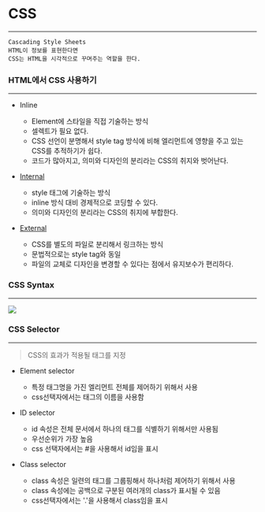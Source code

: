 # CSS
-------------------------------------------------------------
```
Cascading Style Sheets
HTML이 정보를 표현한다면
CSS는 HTML을 시각적으로 꾸며주는 역할을 한다. 
```

### HTML에서 CSS 사용하기
---------------------------------------
- Inline
  - Element에 스타일을 직접 기술하는 방식
  - 셀렉트가 필요 없다.
  - CSS 선언이 분명해서 style tag 방식에 비해 엘리먼트에 영향을 주고 있는 CSS를 추적하기가 쉽다.
  - 코드가 많아지고, 의미와 디자인의 분리라는 CSS의 취지와 벗어난다.

- [Internal][link] 
  - style 태그에 기술하는 방식
  - inline 방식 대비 경제적으로 코딩할 수 있다.
  - 의미와 디자인의 분리라는 CSS의 취지에 부합한다.

- [External][link2] 
  - CSS를 별도의 파일로 분리해서 링크하는 방식
  - 문법적으로는 style tag와 동일
  - 파일의 교체로 디자인을 변경할 수 있다는 점에서 유지보수가 편리하다.

[link]: https://github.com/Minseo-Jo/Coding-tech/blob/e817950f15caefd9c7f3bd30793e0f2f2c73a424/Web/CSS/javaScriptTesting_css.html
[link2]: https://github.com/Minseo-Jo/Coding-tech/blob/e817950f15caefd9c7f3bd30793e0f2f2c73a424/Web/CSS/basic.css


### CSS Syntax
----------------------------------------------------------

<img src=http://www.w3schools.com/css/selector.gif></img>


### CSS Selector
---------------------------------------------------------------
> CSS의 효과가 적용될 태그를 지정

- Element selector
  - 특정 태그명을 가진 엘리먼트 전체를 제어하기 위해서 사용
  - css선택자에서는 태그의 이름을 사용함

- ID selector
  - id 속성은 전체 문서에서 하나의 태그를 식별하기 위해서만 사용됨
  - 우선순위가 가장 높음
  - css 선택자에서는 #을 사용해서 id임을 표시


- Class selector
  - class 속성은 일련의 태그를 그룹핑해서 하나처럼 제어하기 위해서 사용
  - class 속성에는 공백으로 구분된 여러개의 class가 표시될 수 있음
  - css선택자에서는 '.'을 사용해서 class임을 표시
